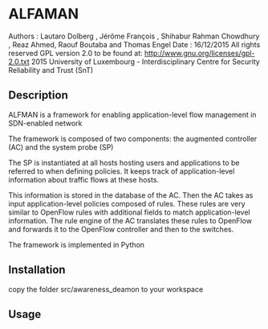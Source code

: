 ALFAMAN
=======

Authors : Lautaro Dolberg , Jérôme François , Shihabur Rahman Chowdhury , Reaz Ahmed, Raouf Boutaba  and Thomas Engel
Date : 16/12/2015
All rights reserved
GPL version 2.0 to be found at: http://www.gnu.org/licenses/gpl-2.0.txt
2015 University of Luxembourg - Interdisciplinary Centre for Security Reliability and Trust (SnT)

## Description

ALFMAN is a framework for enabling application-level flow management in
SDN-enabled network 

The framework is composed of two components: the augmented controller (AC) and the system probe (SP)

The SP is instantiated at all hosts hosting users and applications to be referred to when defining policies. It keeps track of application-level information about traffic flows at these hosts.

This information is stored in the database of the AC. Then the
AC takes as input application-level policies composed of rules.
These rules are very similar to OpenFlow rules with additional
fields to match application-level information. The rule engine
of the AC translates these rules to OpenFlow and forwards it
to the OpenFlow controller and then to the switches.

The framework is implemented in Python

## Installation

copy the folder src/awareness_deamon to your workspace

## Usage